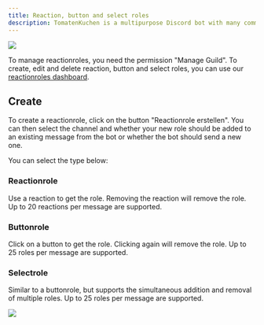 ```yaml
---
title: Reaction, button and select roles
description: TomatenKuchen is a multipurpose Discord bot with many common and innovative features for your server. Explains how to use reaction, button and select roles
---
```


![](/img/de_add_reactionrole.png)

To manage reactionroles, you need the permission "Manage Guild".
To create, edit and delete reaction, button and select roles, you can use our [reactionroles dashboard](https://tomatenkuchen.eu/dashboard/reactionroles).

## Create

To create a reactionrole, click on the button "Reactionrole erstellen".
You can then select the channel and whether your new role should be added to an existing message from the bot or whether the bot should send a new one.

You can select the type below:

### Reactionrole
Use a reaction to get the role. Removing the reaction will remove the role.
Up to 20 reactions per message are supported.

### Buttonrole
Click on a button to get the role. Clicking again will remove the role.
Up to 25 roles per message are supported.

### Selectrole
Similar to a buttonrole, but supports the simultaneous addition and removal of multiple roles.
Up to 25 roles per message are supported.

![](/img/button_selectrole.png)
